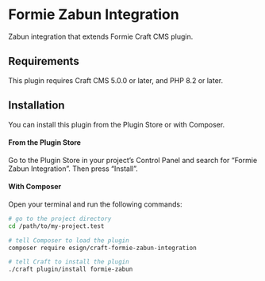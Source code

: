 # Formie Zabun Integration

Zabun integration that extends Formie Craft CMS plugin.

## Requirements

This plugin requires Craft CMS 5.0.0 or later, and PHP 8.2 or later.

## Installation

You can install this plugin from the Plugin Store or with Composer.

#### From the Plugin Store

Go to the Plugin Store in your project’s Control Panel and search for “Formie Zabun Integration”. Then press “Install”.

#### With Composer

Open your terminal and run the following commands:

```bash
# go to the project directory
cd /path/to/my-project.test

# tell Composer to load the plugin
composer require esign/craft-formie-zabun-integration

# tell Craft to install the plugin
./craft plugin/install formie-zabun
```
